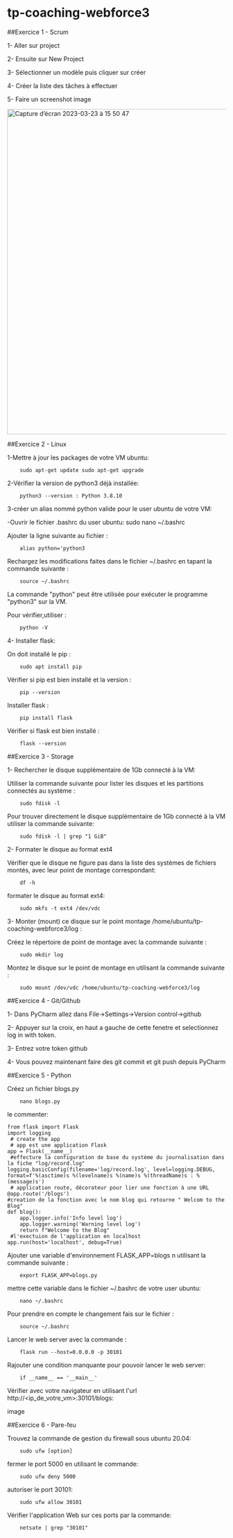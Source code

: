 # tp-coaching-webforce3
##Exercice 1 - Scrum

1- Aller sur project

2- Ensuite sur New Project

3- Sélectionner un modèle puis cliquer sur créer

4- Créer la liste des tâches à effectuer

5- Faire un screenshot image

<img width="750" alt="Capture d’écran 2023-03-23 à 15 50 47" src="https://user-images.githubusercontent.com/67427059/227242049-d0242663-f61f-4c48-bb48-8b4a81cb4ff0.png">


##Exercice 2 - Linux

1-Mettre à jour les packages de votre VM ubuntu:

        sudo apt-get update sudo apt-get upgrade

2-Vérifier la version de python3 déjà installée:

        python3 --version : Python 3.8.10 

3-créer un alias nommé python valide pour le user ubuntu de votre VM:

-Ouvrir le fichier .bashrc du user ubuntu: sudo nano ~/.bashrc

Ajouter la ligne suivante au fichier :

        alias python='python3

Rechargez les modifications faites dans le fichier ~/.bashrc en tapant la commande suivante :

        source ~/.bashrc

La commande "python" peut être utilisée pour exécuter le programme "python3" sur la VM.

Pour vérifier,utiliser :

        python -V

4- Installer flask:

On doit installé le pip :

        sudo apt install pip

Vérifier si pip est bien installé et la version :

        pip --version

Installer flask :

        pip install flask

Vérifier si flask est bien installé :

        flask --version

##Exercice 3 - Storage

1- Rechercher le disque supplémentaire de 1Gb connecté à la VM:

Utiliser la commande suivante pour lister les disques et les partitions connectés au système :

        sudo fdisk -l

Pour trouver directement le disque supplémentaire de 1Gb connecté à la VM utiliser la commande suivante:

        sudo fdisk -l | grep "1 GiB"

2- Formater le disque au format ext4

Vérifier que le disque ne figure pas dans la liste des systèmes de fichiers montés, avec leur point de montage correspondant:

        df -h

formater le disque au format ext4:

        sudo mkfs -t ext4 /dev/vdc

3- Monter (mount) ce disque sur le point montage /home/ubuntu/tp-coaching-webforce3/log :

Créez le répertoire de point de montage avec la commande suivante :

        sudo mkdir log

Montez le disque sur le point de montage en utilisant la commande suivante :

        sudo mount /dev/vdc /home/ubuntu/tp-coaching-webforce3/log

##Exercice 4 - Git/Github

1- Dans PyCharm allez dans File->Settings->Version control->github

2- Appuyer sur la croix, en haut a gauche de cette fenetre et selectionnez log in with token.

3- Entrez votre token github

4- Vous pouvez maintenant faire des git commit et git push depuis PyCharm

##Exercice 5 - Python

Créez un fichier blogs.py

        nano blogs.py

le commenter:

```SHELL
from flask import Flask
import logging
 # create the app
 # app est une application Flask
app = Flask(__name__)
 #effecture la configuration de base du système du journalisation dans la fiche "log/record.log" 
logging.basicConfig(filename='log/record.log', level=logging.DEBUG, format=f'%(asctime)s %(levelname)s %(name)s %(threadName)s : %(message)s')
 # application route, décorateur pour lier une fonction à une URL
@app.route('/blogs')
#creation de la fonction avec le nom blog qui retourne " Welcom to the Blog"
def blog():
    app.logger.info('Info level log')
    app.logger.warning('Warning level log')
    return f"Welcome to the Blog"
 #l'exectuion de l'application en localhost
app.run(host='localhost', debug=True)

```
Ajouter une variable d'environnement FLASK_APP=blogs n utilisant la commande suivante :

        export FLASK_APP=blogs.py

mettre cette variable dans le fichier ~/.bashrc de votre user ubuntu:

        nano ~/.bashrc

Pour prendre en compte le changement fais sur le fichier :

        source ~/.bashrc

Lancer le web server avec la commande :

        flask run --host=0.0.0.0 -p 30101

Rajouter une condition manquante pour pouvoir lancer le web server:

        if __name__ == '__main__'

Vérifier avec votre navigateur en utilisant l'url http://<ip_de_votre_vm>:30101/blogs:

image

##Exercice 6 - Pare-feu

Trouvez la commande de gestion du firewall sous ubuntu 20.04: 

        sudo ufw [option]

fermer le port 5000 en utilisant le commande:

        sudo ufw deny 5000 

autoriser le port 30101:

        sudo ufw allow 30101 
        
Vérifier l'application Web sur ces ports par la commande: 

        netsate | grep "30101"
